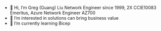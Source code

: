 - 👋 Hi, I’m Greg (Guang) Liu Network Engineer since 1999, 2X CCIE10083 Emeritus, Azure Network Engineer AZ700
- 👀 I’m interested in solutions can bring business value
- 🌱 I’m currently learning Bicep

<!---
GreLiu/GreLiu is a ✨ special ✨ repository because its `README.md` (this file) appears on your GitHub profile.
You can click the Preview link to take a look at your changes.
--->
